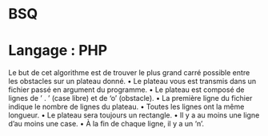 # BSQ 
# Langage : PHP

Le but de cet algorithme est de trouver le plus grand carré possible entre les obstacles sur un plateau donné.
• Le plateau vous est transmis dans un fichier passé en argument du programme.
• Le plateau est composé de lignes de ’ . ’ (case libre) et de ‘o’ (obstacle).
• La première ligne du fichier indique le nombre de lignes du plateau.
• Toutes les lignes ont la même longueur.
• Le plateau sera toujours un rectangle.
• Il y a au moins une ligne d’au moins une case.
• À la fin de chaque ligne, il y a un ‘n’.